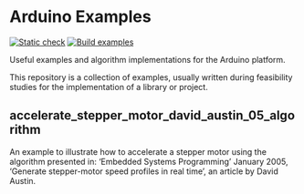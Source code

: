 # Arduino Examples

[![Static check](https://github.com/jo3-tech/jm_arduino_examples/actions/workflows/static-check.yaml/badge.svg)](https://github.com/jo3-tech/jm_arduino_examples/actions/workflows/static-check.yaml) [![Build examples](https://github.com/jo3-tech/jm_arduino_examples/actions/workflows/build-examples.yaml/badge.svg)](https://github.com/jo3-tech/jm_arduino_examples/actions/workflows/build-examples.yaml)

Useful examples and algorithm implementations for the Arduino platform.

This repository is a collection of examples, usually written during feasibility studies for the implementation of a library or project.

## accelerate_stepper_motor_david_austin_05_algorithm

An example to illustrate how to accelerate a stepper motor using the algorithm presented in:
‘Embedded Systems Programming’ January 2005, ‘Generate stepper-motor speed profiles in real time’, an article by David Austin.
